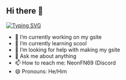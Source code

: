 ## Hi there 👋
[![Typing SVG](https://readme-typing-svg.demolab.com?font=Fira+Code&pause=1000&multiline=true&random=false&width=435&lines=I+do+not+give+out+VBucks)](https://git.io/typing-svg)
- 🔭 I’m currently working on my gsite
- 🌱 I’m currently learning scool
- 🤔 I’m looking for help with making my gsite
- 💬 Ask me about anything
- 📫 How to reach me: NeonFN69 (Discord
- 😄 Pronouns: He/Him
